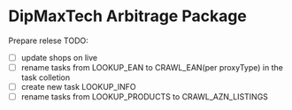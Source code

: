 # DipMaxTech Arbitrage Package

Prepare relese
TODO:
- [ ] update shops on live
- [ ] rename tasks from LOOKUP_EAN to CRAWL_EAN(per proxyType) in the task colletion
- [ ] create new task LOOKUP_INFO
- [ ] rename tasks from LOOKUP_PRODUCTS to CRAWL_AZN_LISTINGS
